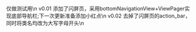 仅做测试用\n
v0.01 添加了闪屏页，采用bottomNavigationView+ViewPager实现底部导航栏;下一次更新准备添加小红点\n
v0.02 去掉了闪屏页的action_bar，同时将类名均改为大写字母开头\n